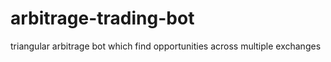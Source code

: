 # arbitrage-trading-bot
triangular arbitrage bot which find opportunities across multiple exchanges
